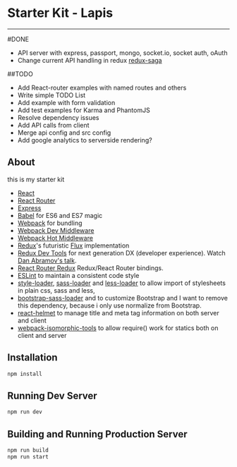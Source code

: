 # Starter Kit - Lapis
---

#DONE
* API server with express, passport, mongo, socket.io, socket auth, oAuth
* Change current API handling in redux [redux-saga](https://github.com/yelouafi/redux-saga)

##TODO
* Add React-router examples with named routes and others
* Write simple TODO List
* Add example with form validation
* Add test examples for Karma and PhantomJS
* Resolve dependency issues
* Add API calls from client
* Merge api config and src config
* Add google analytics to serverside rendering?

## About
this is my starter kit


* [React](https://github.com/facebook/react)
* [React Router](https://github.com/rackt/react-router)
* [Express](http://expressjs.com)
* [Babel](http://babeljs.io) for ES6 and ES7 magic
* [Webpack](http://webpack.github.io) for bundling
* [Webpack Dev Middleware](http://webpack.github.io/docs/webpack-dev-middleware.html)
* [Webpack Hot Middleware](https://github.com/glenjamin/webpack-hot-middleware)
* [Redux](https://github.com/rackt/redux)'s futuristic [Flux](https://facebook.github.io/react/blog/2014/05/06/flux.html) implementation
* [Redux Dev Tools](https://github.com/gaearon/redux-devtools) for next generation DX (developer experience). Watch [Dan Abramov's talk](https://www.youtube.com/watch?v=xsSnOQynTHs).
* [React Router Redux](https://github.com/reactjs/react-router-redux) Redux/React Router bindings.
* [ESLint](http://eslint.org) to maintain a consistent code style
* [style-loader](https://github.com/webpack/style-loader), [sass-loader](https://github.com/jtangelder/sass-loader) and [less-loader](https://github.com/webpack/less-loader) to allow import of stylesheets in plain css, sass and less,
* [bootstrap-sass-loader](https://github.com/shakacode/bootstrap-sass-loader) and to customize Bootstrap and I want to remove this dependency, because i only use normalize from Bootstrap.
* [react-helmet](https://github.com/nfl/react-helmet) to manage title and meta tag information on both server and client
* [webpack-isomorphic-tools](https://github.com/halt-hammerzeit/webpack-isomorphic-tools) to allow require() work for statics both on client and server


## Installation

```bash
npm install
```

## Running Dev Server

```bash
npm run dev
```


## Building and Running Production Server

```bash
npm run build
npm run start
```
